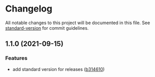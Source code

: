 # Changelog

All notable changes to this project will be documented in this file. See [standard-version](https://github.com/conventional-changelog/standard-version) for commit guidelines.

## 1.1.0 (2021-09-15)


### Features

* add standard version for releases ([b314610](https://github.com/YassinEldeeb/memos-app/commit/b3146105a942e61af74094e7aafa0b9bfa6091d5))
